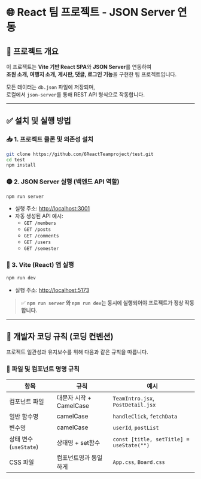 # 🌐 React 팀 프로젝트 - JSON Server 연동

## 📁 프로젝트 개요

이 프로젝트는 **Vite 기반 React SPA**와 **JSON Server**를 연동하여  
**조원 소개, 여행지 소개, 게시판, 댓글, 로그인 기능**을 구현한 팀 프로젝트입니다.

모든 데이터는 `db.json` 파일에 저장되며,  
로컬에서 `json-server`를 통해 REST API 형식으로 작동합니다.

---

## ✅ 설치 및 실행 방법

### 📥 1. 프로젝트 클론 및 의존성 설치

```bash
git clone https://github.com/6ReactTeamproject/test.git
cd test
npm install
```

### 🟡 2. JSON Server 실행 (백엔드 API 역할)

```bash
npm run server
```

- 실행 주소: [http://localhost:3001](http://localhost:3001)
- 자동 생성된 API 예시:
  - `GET /members`
  - `GET /posts`
  - `GET /comments`
  - `GET /users`
  - `GET /semester`

### 🔵 3. Vite (React) 앱 실행

```bash
npm run dev
```

- 실행 주소: [http://localhost:5173](http://localhost:5173)

> ✅ **`npm run server` 와 `npm run dev`는 동시에 실행되어야 프로젝트가 정상 작동합니다.**

---

## 🧠 개발자 코딩 규칙 (코딩 컨벤션)

프로젝트 일관성과 유지보수를 위해 다음과 같은 규칙을 따릅니다.

### 📌 파일 및 컴포넌트 명명 규칙

| 항목 | 규칙 | 예시 |
|------|------|------|
| 컴포넌트 파일 | 대문자 시작 + CamelCase | `TeamIntro.jsx`, `PostDetail.jsx` |
| 일반 함수명 | camelCase | `handleClick`, `fetchData` |
| 변수명 | camelCase | `userId`, `postList` |
| 상태 변수 (`useState`) | 상태명 + set함수 | `const [title, setTitle] = useState("")` |
| CSS 파일 | 컴포넌트명과 동일하게 | `App.css`, `Board.css` |
